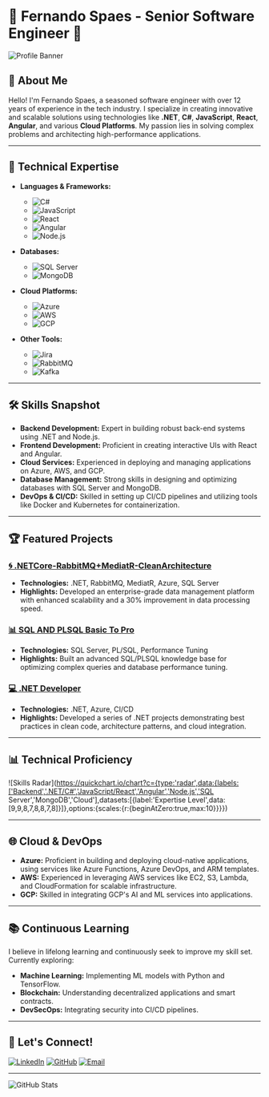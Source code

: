 # 🌟 Fernando Spaes - Senior Software Engineer 🌟

![Profile Banner](https://images.unsplash.com/photo-1568584712581-d92fbdc5a7a4)

## 👋 About Me
Hello! I'm Fernando Spaes, a seasoned software engineer with over 12 years of experience in the tech industry. I specialize in creating innovative and scalable solutions using technologies like **.NET**, **C#**, **JavaScript**, **React**, **Angular**, and various **Cloud Platforms**. My passion lies in solving complex problems and architecting high-performance applications.

---

## 🚀 Technical Expertise

- **Languages & Frameworks:** 
  - ![C#](https://img.shields.io/badge/-C%23-239120?style=flat&logo=c-sharp&logoColor=white) 
  - ![JavaScript](https://img.shields.io/badge/-JavaScript-F7DF1E?style=flat&logo=javascript&logoColor=black)
  - ![React](https://img.shields.io/badge/-React-61DAFB?style=flat&logo=react&logoColor=black)
  - ![Angular](https://img.shields.io/badge/-Angular-DD0031?style=flat&logo=angular&logoColor=white)
  - ![Node.js](https://img.shields.io/badge/-Node.js-339933?style=flat&logo=node.js&logoColor=white)
  
- **Databases:**
  - ![SQL Server](https://img.shields.io/badge/-SQL%20Server-CC2927?style=flat&logo=microsoft-sql-server&logoColor=white) 
  - ![MongoDB](https://img.shields.io/badge/-MongoDB-47A248?style=flat&logo=mongodb&logoColor=white)
  
- **Cloud Platforms:**
  - ![Azure](https://img.shields.io/badge/-Azure-0089D6?style=flat&logo=microsoft-azure&logoColor=white)
  - ![AWS](https://img.shields.io/badge/-AWS-232F3E?style=flat&logo=amazon-aws&logoColor=white)
  - ![GCP](https://img.shields.io/badge/-GCP-4285F4?style=flat&logo=google-cloud&logoColor=white)
  
- **Other Tools:**
  - ![Jira](https://img.shields.io/badge/-Jira-0052CC?style=flat&logo=jira-software&logoColor=white)
  - ![RabbitMQ](https://img.shields.io/badge/-RabbitMQ-FF6600?style=flat&logo=rabbitmq&logoColor=white)
  - ![Kafka](https://img.shields.io/badge/-Kafka-231F20?style=flat&logo=apache-kafka&logoColor=white)

---

## 🛠️ Skills Snapshot

- **Backend Development:** Expert in building robust back-end systems using .NET and Node.js.
- **Frontend Development:** Proficient in creating interactive UIs with React and Angular.
- **Cloud Services:** Experienced in deploying and managing applications on Azure, AWS, and GCP.
- **Database Management:** Strong skills in designing and optimizing databases with SQL Server and MongoDB.
- **DevOps & CI/CD:** Skilled in setting up CI/CD pipelines and utilizing tools like Docker and Kubernetes for containerization.

---

## 🏆 Featured Projects

### [🌀 .NETCore-RabbitMQ+MediatR-CleanArchitecture](https://github.com/ferspaes/.NET-Core-Microservices-RabbitMQ-MediatR-CleanArchitecture)
- **Technologies:** .NET, RabbitMQ, MediatR, Azure, SQL Server
- **Highlights:** Developed an enterprise-grade data management platform with enhanced scalability and a 30% improvement in data processing speed.

### [📊 SQL AND PLSQL Basic To Pro](https://github.com/ferspaes/SQL_AND_PLSQL_BASIC_TO_PRO)
- **Technologies:** SQL Server, PL/SQL, Performance Tuning
- **Highlights:** Built an advanced SQL/PLSQL knowledge base for optimizing complex queries and database performance tuning.

### [💻 .NET Developer](https://github.com/ferspaes/.Net-Developer)
- **Technologies:** .NET, Azure, CI/CD
- **Highlights:** Developed a series of .NET projects demonstrating best practices in clean code, architecture patterns, and cloud integration.

---

## 📊 Technical Proficiency

![Skills Radar](https://quickchart.io/chart?c={type:'radar',data:{labels:['Backend','.NET/C#','JavaScript/React','Angular','Node.js','SQL Server','MongoDB','Cloud'],datasets:[{label:'Expertise Level',data:[9,9,8,7,8,8,7,8]}]},options:{scales:{r:{beginAtZero:true,max:10}}}})

---

## 🌐 Cloud & DevOps

- **Azure:** Proficient in building and deploying cloud-native applications, using services like Azure Functions, Azure DevOps, and ARM templates.
- **AWS:** Experienced in leveraging AWS services like EC2, S3, Lambda, and CloudFormation for scalable infrastructure.
- **GCP:** Skilled in integrating GCP's AI and ML services into applications.

---

## 📚 Continuous Learning

I believe in lifelong learning and continuously seek to improve my skill set. Currently exploring:

- **Machine Learning:** Implementing ML models with Python and TensorFlow.
- **Blockchain:** Understanding decentralized applications and smart contracts.
- **DevSecOps:** Integrating security into CI/CD pipelines.

---

## 💬 Let's Connect!

[![LinkedIn](https://img.shields.io/badge/-LinkedIn-blue?style=flat&logo=linkedin&logoColor=white)](https://www.linkedin.com/in/ferspaes/)
[![GitHub](https://img.shields.io/badge/-GitHub-black?style=flat&logo=github&logoColor=white)](https://github.com/ferspaes)
[![Email](https://img.shields.io/badge/-Email-red?style=flat&logo=gmail&logoColor=white)](mailto:ferspaes@outlook.com)

---

![GitHub Stats](https://github-readme-stats.vercel.app/api?username=ferspaes&show_icons=true&theme=dark)
